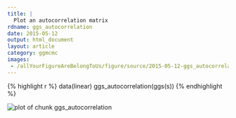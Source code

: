 ```yaml
---
title: |
  Plot an autocorrelation matrix
rdname: ggs_autocorrelation
date: 2015-05-12
output: html_document
layout: article
category: ggmcmc
images:
 - /allYourFigureAreBelongToUs/figure/source/2015-05-12-ggs_autocorrelation//ggs_autocorrelation-1.png
---
```





{% highlight r %}
data(linear)
ggs_autocorrelation(ggs(s))
{% endhighlight %}

![plot of chunk ggs_autocorrelation](/allYourFigureAreBelongToUs/figure/source/2015-05-12-ggs_autocorrelation/ggs_autocorrelation-1.png) 